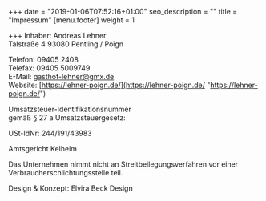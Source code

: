 +++
date = "2019-01-06T07:52:16+01:00"
seo_description = ""
title = "Impressum"
[menu.footer]
weight = 1

+++
Inhaber: Andreas Lehner  
Talstraße 4
93080 Pentling / Poign

Telefon: 09405 2408  
Telefax: 09405 5009749  
E-Mail: [gasthof-lehner@gmx.de](mailto:gasthof-lehner@gmx.de)  
Website: [https://lehner-poign.de/](https://lehner-poign.de/ "https://lehner-poign.de/")

Umsatzsteuer-Identifikationsnummer  
gemäß § 27 a Umsatzsteuergesetz:

USt-IdNr: 244/191/43983

Amtsgericht Kelheim

Das Unternehmen nimmt nicht an Streitbeilegungsverfahren vor einer Verbraucherschlichtungsstelle teil.

Design & Konzept: Elvira Beck Design
